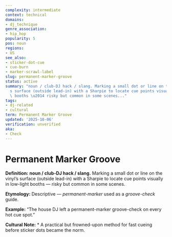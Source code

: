 ```yaml
---
complexity: intermediate
context: technical
domains:
- dj_technique
genre_association:
- hip_hop
popularity: 5
pos: noun
regions:
- US
see_also:
- sticker-dot-cue
- cue-burn
- marker-scrawl-label
slug: permanent-marker-groove
status: active
summary: "noun / club-DJ hack / slang. Marking a small dot or line on the vinyl\u2019\
  s surface (outside lead-in) with a Sharpie to locate cue points visually in low-light\
  \ booths \u2014 risky but common in some scenes..."
tags:
- dj-related
- cultural
term: Permanent Marker Groove
updated: '2025-10-06'
verification: unverified
aka:
- Check
---
```


# Permanent Marker Groove

**Definition:** **noun / club-DJ hack / slang.** Marking a small dot or line on the vinyl’s surface (outside lead-in) with a Sharpie to locate cue points visually in low-light booths — risky but common in some scenes.

**Etymology:** Descriptive — *permanent-marker* used as a *groove-check* guide.

**Example:** “The house DJ left a permanent-marker groove-check on every hot cue spot.”

**Cultural Note:** * A practical but frowned-upon method for fast cueing before sticker dots became the norm.

